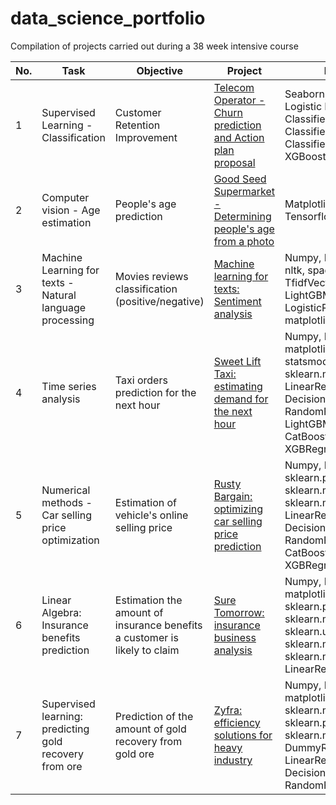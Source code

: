 # data_science_portfolio
Compilation of projects carried out during a 38 week intensive course

| No. |    Task |            Objective                 |        Project       | Libraries     | 
|---- |   -------------------- |   ------------------------------ |     -------------   |--------------- |  
|1    |   Supervised Learning - Classification  |    Customer Retention Improvement         | [Telecom Operator - Churn prediction and Action plan proposal](https://github.com/JoCur/telecom_churn_prediction/blob/main/telecom_operator_churn_prediction/customer_churn_prediction.ipynb)           | Seaborn, Matplotlib, Logistic Regression, KNN Classifier, Decision Tree Classifier, Random Forest Classifier, LightGBM, XGBoost  |
|2    |   Computer vision - Age estimation |    People's age prediction         | [Good Seed Supermarket - Determining people's age from a photo](https://github.com/JoCur/computer_vision_faces_age_estimation/blob/main/computer_vision_portrait_age_estimation/computer_vision_age_estimation.ipynb)           |  Matplotlib, Image(PIL), Tensorflow
|3    |   Machine Learning for texts - Natural language processing |    Movies reviews classification (positive/negative)     | [Machine learning for texts: Sentiment analysis](https://github.com/JoCur/ml_for_texts_movies_reviews_classification/blob/main/text_analysis_movies_reviews_classification.ipynb)           | Numpy, Pandas, tqdm, re, nltk, spacy, TfidfVectorizer, LightGBM, XGBoost, LogisticRegression, matplotlib, seaborn|
|4    |   Time series analysis |    Taxi orders prediction for the next hour    | [Sweet Lift Taxi: estimating demand for the next hour](https://github.com/JoCur/time_series_hourly_taxi_orders_prediction/blob/main/time_series_predicting_orders_for_next_hour.ipynb)           | Numpy, Pandas, matplotlib, statsmodels.tsa.seasonal, sklearn.metrics, LinearRegression, DecisionTreeRegressor, RandomForestRegressor, LightGBM, CatBoostRegressor, XGBRegressor |
|5    |   Numerical methods - Car selling price optimization |    Estimation of vehicle's online selling price    | [Rusty Bargain: optimizing car selling price prediction](https://github.com/JoCur/numerical_methods_car_selling_price_optimization/blob/main/car_selling_price_optimization.ipynb)           | Numpy, Pandas, seaborn, sklearn.preprocessing, sklearn.metrics, sklearn.model_selection, LinearRegression, DecisionTreeRegressor, RandomForestRegressor, CatBoostRegressor, XGBRegressor, scipy|
|6    |   Linear Algebra: Insurance benefits prediction |    Estimation the amount of insurance benefits a customer is likely to claim    | [Sure Tomorrow: insurance business analysis](https://github.com/JoCur/linear_algebra_insurance_benefits_prediction/blob/main/linear_algebra_insurance_benefits_prediction/insurance_benefits_prediction.ipynb)           | Numpy, Pandas, seaborn, matplotlib, sklearn.preprocessing, sklearn.metrics, sklearn.utils, sklearn.model_selection, sklearn.neighbors, LinearRegression|
|7    |   Supervised learning: predicting gold recovery from ore  |   Prediction of the amount of gold recovery from gold ore   | [Zyfra: efficiency solutions for heavy industry](https://github.com/JoCur/integrated_sl_project_gold_recovery_prediction/blob/main/integrated_sl_project_gold_recovery_prediction.ipynb)           | Numpy, Pandas, seaborn, matplotlib, sklearn.metrics, sklearn.preprocessing, sklearn.model_selection, DummyRegressor, LinearRegression, DecisionTreeRegressor, RandomForestRegressor|

